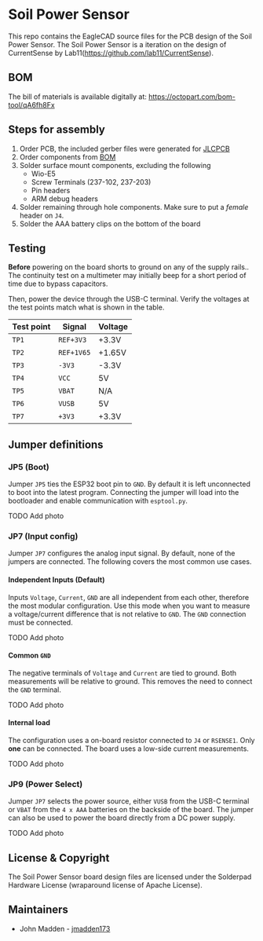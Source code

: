 # Soil Power Sensor

This repo contains the EagleCAD source files for the PCB design of the Soil Power Sensor. The Soil Power Sensor is a iteration on the design of CurrentSense by Lab11(https://github.com/lab11/CurrentSense).


## BOM

The bill of materials is available digitally at: https://octopart.com/bom-tool/qA6fh8Fx


## Steps for assembly

1. Order PCB, the included gerber files were generated for [JLCPCB](https://jlcpcb.com/)
2. Order components from [BOM](https://octopart.com/bom-tool/qA6fh8Fx)
3. Solder surface mount components, excluding the following
	- Wio-E5
	- Screw Terminals (237-102, 237-203)
	- Pin headers
	- ARM debug headers
4. Solder remaining through hole components. Make sure to put a *female* header on `J4`.
5. Solder the AAA battery clips on the bottom of the board


## Testing

**Before** powering on the board shorts to ground on any of the supply rails.. The continuity test on a multimeter may initially beep for a short period of time due to bypass capacitors.

Then, power the device through the USB-C terminal. Verify the voltages at the test points match what is shown in the table.

| Test point | Signal     | Voltage |
| ---------- | ---------- | ------- |
| `TP1`      | `REF+3V3`  | +3.3V   |
| `TP2`      | `REF+1V65` | +1.65V  |
| `TP3`      | `-3V3`     | -3.3V   |
| `TP4`      | `VCC`      | 5V      |
| `TP5`      | `VBAT`     | N/A     |
| `TP6`      | `VUSB`     | 5V      |
| `TP7`      | `+3V3`     | +3.3V   |


## Jumper definitions

### JP5 (Boot)

Jumper `JP5` ties the ESP32 boot pin to `GND`. By default it is left unconnected to boot into the latest program. Connecting the jumper will load into the bootloader and enable communication with `esptool.py`.

TODO Add photo

### JP7 (Input config)

Jumper `JP7` configures the analog input signal. By default, none of the jumpers are connected. The following covers the most common use cases.

#### Independent Inputs (Default)

Inputs `Voltage`, `Current`, `GND` are all independent from each other, therefore the most modular configuration. Use this mode when you want to measure a voltage/current difference that is not relative to `GND`. The `GND` connection must be connected.

TODO Add photo

#### Common `GND`

The negative terminals of `Voltage` and `Current` are tied to ground. Both measurements will be relative to ground. This removes the need to connect the `GND` terminal.

TODO Add photo

#### Internal load

The configuration uses a on-board resistor connected to `J4` or `RSENSE1`. Only **one** can be connected. The board uses a low-side current measurements.

TODO Add photo

### JP9 (Power Select)

Jumper `JP7` selects the power source, either `VUSB` from the USB-C terminal or `VBAT` from the `4 x AAA` batteries on the backside of the board. The jumper can also be used to power the board directly from a DC power supply.

TODO Add photo


## License & Copyright

The Soil Power Sensor board design files are licensed under the Solderpad Hardware License (wraparound license of Apache License).

## Maintainers

- John Madden - [jmadden173](https://github.com/jmadden173)